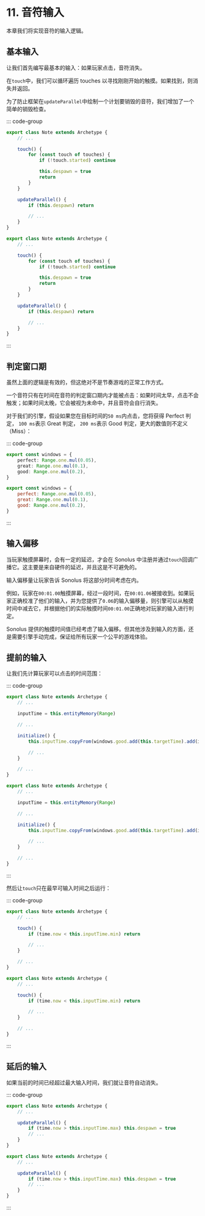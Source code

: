 # 11. 音符输入

本章我们将实现音符的输入逻辑。

## 基本输入

让我们首先编写最基本的输入：如果玩家点击，音符消失。

在`touch`中，我们可以循环遍历 touches 以寻找刚刚开始的触摸。如果找到，则消失并返回。

为了防止框架在`updateParallel`中绘制一个计划要销毁的音符，我们增加了一个简单的销毁检查。

::: code-group

```TypeScript
export class Note extends Archetype {
    // ...

    touch() {
        for (const touch of touches) {
            if (!touch.started) continue

            this.despawn = true
            return
        }
    }

    updateParallel() {
        if (this.despawn) return

        // ...
    }
}
```

```JavaScript
export class Note extends Archetype {
    // ...

    touch() {
        for (const touch of touches) {
            if (!touch.started) continue

            this.despawn = true
            return
        }
    }

    updateParallel() {
        if (this.despawn) return

        // ...
    }
}
```

:::

## 判定窗口期

虽然上面的逻辑是有效的，但这绝对不是节奏游戏的正常工作方式。

一个音符只有在时间在音符的判定窗口期内才能被点击：如果时间太早，点击不会触发；如果时间太晚，它会被视为未命中，并且音符会自行消失。

对于我们的引擎，假设如果您在目标时间的`50 ms`内点击，您将获得 Perfect 判定， `100 ms`表示 Great 判定， `200 ms`表示 Good 判定，更大的数值则不定义（Miss）：

::: code-group

```TypeScript
export const windows = {
    perfect: Range.one.mul(0.05),
    great: Range.one.mul(0.1),
    good: Range.one.mul(0.2),
}
```

```JavaScript
export const windows = {
    perfect: Range.one.mul(0.05),
    great: Range.one.mul(0.1),
    good: Range.one.mul(0.2),
}
```

:::

## 输入偏移

当玩家触摸屏幕时，会有一定的延迟，才会在 Sonolus 中注册并通过`touch`回调广播它。这主要是来自硬件的延迟，并且这是不可避免的。

输入偏移量让玩家告诉 Sonolus 将这部分时间考虑在内。

例如，玩家在`00:01.00`触摸屏幕，经过一段时间，在`00:01.06`被接收到。如果玩家正确校准了他们的输入，并为您提供了`0.06`的输入偏移量，则引擎可以从触摸时间中减去它，并根据他们的实际触摸时间`00:01.00`正确地对玩家的输入进行判定。

Sonolus 提供的触摸时间值已经考虑了输入偏移。但其他涉及到输入的方面，还是需要引擎手动完成，保证给所有玩家一个公平的游戏体验。

## 提前的输入

让我们先计算玩家可以点击的时间范围：

::: code-group

```TypeScript
export class Note extends Archetype {
    // ...

    inputTime = this.entityMemory(Range)

    // ...

    initialize() {
        this.inputTime.copyFrom(windows.good.add(this.targetTime).add(input.offset))

        // ...
    }

    // ...
}
```

```JavaScript
export class Note extends Archetype {
    // ...

    inputTime = this.entityMemory(Range)

    // ...

    initialize() {
        this.inputTime.copyFrom(windows.good.add(this.targetTime).add(input.offset))

        // ...
    }

    // ...
}
```

:::

然后让`touch`只在最早可输入时间之后运行：

::: code-group

```TypeScript
export class Note extends Archetype {
    // ...

    touch() {
        if (time.now < this.inputTime.min) return

        // ...
    }

    // ...
}
```

```JavaScript
export class Note extends Archetype {
    // ...

    touch() {
        if (time.now < this.inputTime.min) return

        // ...
    }

    // ...
}
```

:::

## 延后的输入

如果当前的时间已经超过最大输入时间，我们就让音符自动消失。

::: code-group

```TypeScript
export class Note extends Archetype {
    // ...

    updateParallel() {
        if (time.now > this.inputTime.max) this.despawn = true
        // ...
    }
}
```

```JavaScript
export class Note extends Archetype {
    // ...

    updateParallel() {
        if (time.now > this.inputTime.max) this.despawn = true
        // ...
    }
}
```

:::
